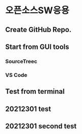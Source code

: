 # 오픈소스SW응용

## Create GitHub Repo.


## Start from GUI tools
### SourceTreec
### VS Code

## Test from terminal

## 20212301 test
## 20212301 second test